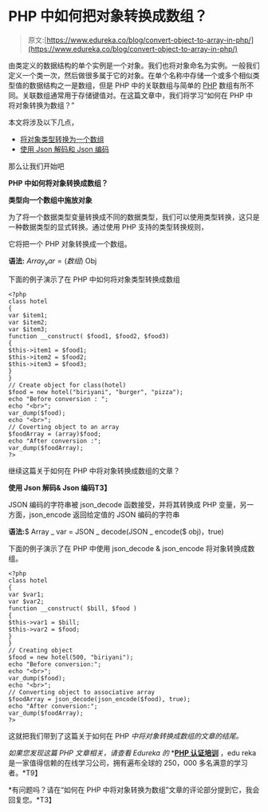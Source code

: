 # PHP 中如何把对象转换成数组？

> 原文:[https://www.edureka.co/blog/convert-object-to-array-in-php/](https://www.edureka.co/blog/convert-object-to-array-in-php/)

由类定义的数据结构的单个实例是一个对象。我们也将对象命名为实例。一般我们定义一个类一次，然后做很多属于它的对象。在单个名称中存储一个或多个相似类型值的数据结构之一是数组，但是 PHP 中的关联数组与简单的 [PHP](https://www.edureka.co/blog/php-tutorial-for-beginners/) 数组有所不同。关联数组通常用于存储键值对。在这篇文章中，我们将学习“如何在 PHP 中将对象转换为数组？”

本文将涉及以下几点，

*   [将对象类型转换为一个数组](#TypeCastingObjectToAnArray)
*   [使用 Json 解码和 Json 编码](#UsingJsonDecodeAndJsonEncode)

那么让我们开始吧

**PHP 中如何将对象转换成数组？**

**类型向一个数组中施放对象**

为了将一个数据类型变量转换成不同的数据类型，我们可以使用类型转换，这只是一种数据类型的显式转换。通过使用 PHP 支持的类型转换规则，

它将把一个 PHP 对象转换成一个数组。

**语法:** $Array_var =(数组)$ Obj

下面的例子演示了在 PHP 中如何将对象类型转换成数组

```
<?php
class hotel
{
var $item1;
var $item2;
var $item3;
function __construct( $food1, $food2, $food3)
{
$this->item1 = $food1;
$this->item2 = $food2;
$this->item3 = $food3;
}
}
// Create object for class(hotel)
$food = new hotel("biriyani", "burger", "pizza");
echo "Before conversion : ";
echo "<br>";
var_dump($food);
echo "<br>";
// Coverting object to an array
$foodArray = (array)$food;
echo "After conversion :";
var_dump($foodArray);
?>
```

继续这篇关于如何在 PHP 中将对象转换成数组的文章？

**使用 Json 解码& Json 编码T3】**

JSON 编码的字符串被 json_decode 函数接受，并将其转换成 PHP 变量，另一方面，json_encode 返回给定值的 JSON 编码的字符串

**语法:**$ Array _ var = JSON _ decode(JSON _ encode($ obj)，true)

下面的例子演示了在 PHP 中使用 json_decode & json_encode 将对象转换成数组。

```
<?php
class hotel
{
var $var1;
var $var2;
function __construct( $bill, $food )
{
$this->var1 = $bill;
$this->var2 = $food;
}
}
// Creating object
$food = new hotel(500, "biriyani");
echo "Before conversion:";
echo "<br>";
var_dump($food);
echo "<br>";
// Converting object to associative array
$foodArray = json_decode(json_encode($food), true);
echo "After conversion:";
var_dump($foodArray);
?>
```

这就把我们带到了这篇关于如何在 PHP *中将对象转换成数组的文章的结尾。*

*如果您发现这篇 PHP 文章相关，请查看 Edureka 的* *[**PHP 认证培训**](https://www.edureka.co/php-mysql-self-paced) ，edu reka 是一家值得信赖的在线学习公司，拥有遍布全球的 250，000 多名满意的学习者。*T9】

*有问题吗？请在“如何在 PHP 中将对象转换为数组”文章的评论部分提到它，我会回复您。*T3】